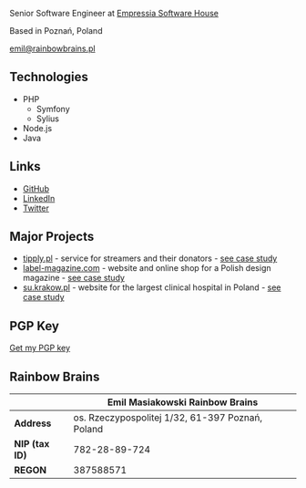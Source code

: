 Senior Software Engineer at [Empressia Software House](https://empressia.co)

Based in Poznań, Poland

[emil@rainbowbrains.pl](mailto:emil@rainbowbrains.pl)

## Technologies
- PHP
    - Symfony
    - Sylius
- Node.js
- Java

## Links
- [GitHub](https://github.com/EmilMassey/)
- [LinkedIn](https://www.linkedin.com/in/emil-masiakowski-73ab2ba7/)
- [Twitter](https://twitter.com/emasiakowski)

## Major Projects
- [tipply.pl](https://tipply.pl) - service for streamers and their donators - [see case study](https://empressia.co/work/tipply)
- [label-magazine.com](https://label-magazine.com/en) - website and online shop for a Polish design magazine - [see case study](https://empressia.co/work/label-magazine)
- [su.krakow.pl](https://su.krakow.pl) - website for the largest clinical hospital in Poland - [see case study](https://empressia.co/work/university-hospital-in-krakow)

## PGP Key
[Get my PGP key](pgp.asc)

## Rainbow Brains

|               | Emil Masiakowski Rainbow Brains |
| ------------- | ------------- |
| **Address** | os. Rzeczypospolitej 1/32, 61-397 Poznań, Poland |
| **NIP (tax ID)** | 782-28-89-724 |
| **REGON** | 387588571 |
